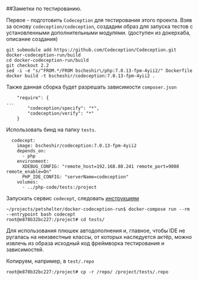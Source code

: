 
##Заметки по тестированию.

Первое - подготовить `Codeception` для тестирования этого проекта.
Взяв за основу `codeception/codeception`, создадим образ для запуска тестов с установленными дополнительными модулями.
(доступен из докерхаба, описание создания)
```
git submodule add https://github.com/Codeception/Codeception.git docker-codeception-run/build
cd docker-codeception-run/build
git checkout 2.2 
sed -i -e "s/^FROM.*/FROM bscheshir\/php:7.0.13-fpm-4yii2/" Dockerfile
docker build -t bscheshir/codeception:7.0.13-fpm-4yii2 .
```

Также данная сборка будет разрешать зависимости
`composer.json`
```
    "require": {
...
        "codeception/specify": "*",
        "codeception/verify": "*"
    }
```

Использовать бинд на папку `tests`.
```
  codecept:
    image: bscheshir/codeception:7.0.13-fpm-4yii2
    depends_on:
      - php
    environment:
      XDEBUG_CONFIG: "remote_host=192.168.88.241 remote_port=9008 remote_enable=On"
      PHP_IDE_CONFIG: "serverName=codeception"
    volumes:
      - ../php-code/tests:/project
```

Запускать сервис `codecept`, следовать [инструкциям](/php-code/tests/README.md)
```
~/projects/petshelter/docker-codeception-run$ docker-compose run --rm --entrypoint bash codecept
root@e870b32bc227:/project# cd tests/
```

Для использования плюшек автодополнения и, главное, чтобы IDE не ругалась на неизвестные классы, от которых
наследуется актёр, можно извлечь из образа исходный код фреймворка тестирования и зависимостей.

Копируем, например, в `test/.repo` 
```
root@e870b32bc227:/project# cp -r /repo/ /project/tests/.repo
```
